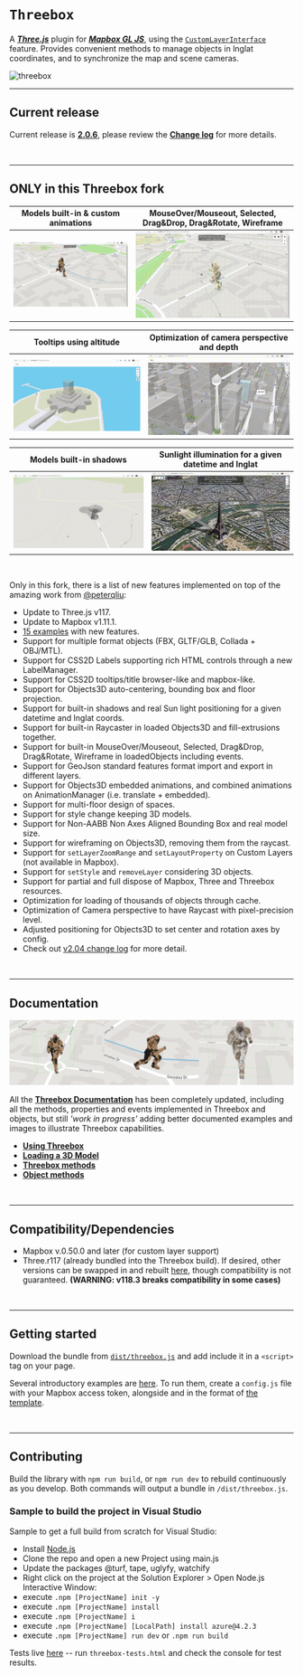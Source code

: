 # `Threebox`

A **[*Three.js*](https://threejs.org/)** plugin for **[*Mapbox GL JS*](https://docs.mapbox.com/mapbox-gl-js/examples/)**, using the [`CustomLayerInterface`](https://docs.mapbox.com/mapbox-gl-js/api/properties/#customlayerinterface) feature. Provides convenient methods to manage objects in lnglat coordinates, and to synchronize the map and scene cameras.

<img alt="threebox" src="docs/gallery.jpg">

<br>

- - -
## Current release

Current release is [**2.0.6**](https://github.com/jscastro76/threebox/releases/tag/v.2.0.6), please review the [**Change log**](https://github.com/jscastro76/threebox/blob/master/CHANGELOG.md#205) for more details.

<br>

- - -

## ONLY in this Threebox fork

|Models built-in & custom animations |MouseOver/Mouseout, Selected, Drag&Drop, Drag&Rotate, Wireframe 
|---------|-----------------------
|<img alt="threebox" src="./docs/AnimationVideo.gif" width="100%">|<img alt="threebox" src="./docs/Wireframes.gif" width="100%" >

|Tooltips using altitude|Optimization of camera perspective and depth
|----------|-------
|<img alt="threebox" src="./docs/LabelsOnHeight.gif" width="100%">|<img alt="threebox" src="./docs/Depth.gif" width="100%">

|Models built-in shadows|Sunlight illumination for a given datetime and lnglat
|----------|-------
|<img alt="threebox" src="./docs/MapboxShadow.gif" width="100%">|<img alt="threebox" src="./docs/EiffelShadow.gif" width="100%">

<br>

Only in this fork, there is a list of new features implemented on top of the amazing work from [@peterqliu](https://github.com/peterqliu/threebox/):
- Update to Three.js v117.
- Update to Mapbox v1.11.1.
- [15 examples](https://github.com/jscastro76/threebox/blob/master/examples/readme.md) with new features.
- Support for multiple format objects (FBX, GLTF/GLB, Collada + OBJ/MTL).
- Support for CSS2D Labels supporting rich HTML controls through a new LabelManager.
- Support for CSS2D tooltips/title browser-like and mapbox-like.
- Support for Objects3D auto-centering, bounding box and floor projection.
- Support for built-in shadows and real Sun light positioning for a given datetime and lnglat coords.
- Support for built-in Raycaster in loaded Objects3D and fill-extrusions together.
- Support for built-in MouseOver/Mouseout, Selected, Drag&Drop, Drag&Rotate, Wireframe in loadedObjects including events.
- Support for GeoJson standard features format import and export in different layers.
- Support for Objects3D embedded animations, and combined animations on AnimationManager (i.e. translate + embedded).
- Support for multi-floor design of spaces.
- Support for style change keeping 3D models.
- Support for Non-AABB Non Axes Aligned Bounding Box and real model size. 
- Support for wireframing on Objects3D, removing them from the raycast.
- Support for `setLayerZoomRange` and `setLayoutProperty` on Custom Layers (not available in Mapbox).
- Support for `setStyle` and `removeLayer` considering 3D objects.
- Support for partial and full dispose of Mapbox, Three and Threebox resources.
- Optimization for loading of thousands of objects through cache.
- Optimization of Camera perspective to have Raycast with pixel-precision level.
- Adjusted positioning for Objects3D to set center and rotation axes by config.
- Check out [v2.04 change log](https://github.com/jscastro76/threebox/blob/master/CHANGELOG.md#205) for more detail.

<br>

- - -


## Documentation
<img alt="threebox" src="docs/SoldierAnimation.jpg">

All the [**Threebox Documentation**](/docs/Threebox.md) has been completely updated, including all the methods, properties and events implemented in Threebox and objects, but still *'work in progress'* adding better documented examples and images to illustrate Threebox capabilities.
- [**Using Threebox**](/docs/Threebox.md#using-threebox)
- [**Loading a 3D Model**](/docs/Threebox.md#loading-a-3d-model)
- [**Threebox methods**](/docs/Threebox.md#threebox-methods)
- [**Object methods**](/docs/Threebox.md#object-methods)

<br>

- - -

## Compatibility/Dependencies

- Mapbox v.0.50.0 and later (for custom layer support)
- Three.r117 (already bundled into the Threebox build). If desired, other versions can be swapped in and rebuilt [here](https://github.com/jscastro76/threebox/blob/master/src/three.js), though compatibility is not guaranteed. **(WARNING: v118.3 breaks compatibility in some cases)**


<br>

- - -

## Getting started

Download the bundle from [`dist/threebox.js`](dist/threebox.js) and add include it in a `<script>` tag on your page.

Several introductory examples are [here](https://github.com/jscastro76/threebox/tree/master/examples). To run them, create a `config.js` file with your Mapbox access token, alongside and in the format of [the template](https://github.com/jscastro76/threebox/blob/master/examples/config_template.js).


<br>

- - -

## Contributing

Build the library with `npm run build`, or `npm run dev` to rebuild continuously as you develop. 
Both commands will output a bundle in `/dist/threebox.js`.

### Sample to build the project in Visual Studio
Sample to get a full build from scratch for Visual Studio:
- Install [Node.js](https://nodejs.org/en/) 
- Clone the repo and open a new Project using main.js
- Update the packages @turf, tape, uglyfy, watchify
- Right click on the project at the Solution Explorer > Open Node.js Interactive Window:
- execute `.npm [ProjectName] init -y`
- execute `.npm [ProjectName] install`
- execute `.npm [ProjectName] i`
- execute `.npm [ProjectName] [LocalPath] install azure@4.2.3`
- execute `.npm [ProjectName] run dev` or `.npm run build
`

Tests live [here](/tests) -- run `threebox-tests.html` and check the console for test results.


